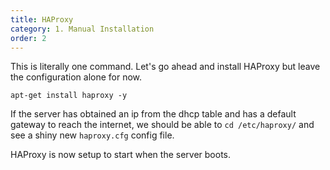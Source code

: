 ```yaml
---
title: HAProxy
category: 1. Manual Installation
order: 2
---
```


This is literally one command. Let's go ahead and install HAProxy but leave the configuration alone for now.

`apt-get install haproxy -y`

If the server has obtained an ip from the dhcp table and has a default gateway to reach the internet, we should be able to `cd /etc/haproxy/` and see a shiny new `haproxy.cfg` config file.

HAProxy is now setup to start when the server boots.